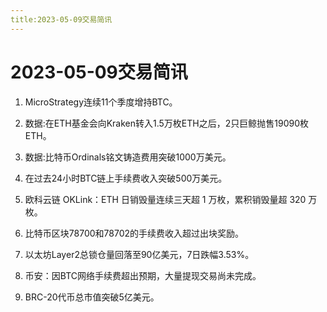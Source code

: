 ```yaml
---
title:2023-05-09交易简讯
---
```


# 2023-05-09交易简讯

1. MicroStrategy连续11个季度增持BTC。

2. 数据:在ETH基金会向Kraken转入1.5万枚ETH之后，2只巨鲸抛售19090枚ETH。

3. 数据:比特币Ordinals铭文铸造费用突破1000万美元。

4. 在过去24小时BTC链上手续费收入突破500万美元。

5. 欧科云链 OKLink：ETH 日销毁量连续三天超 1 万枚，累积销毁量超 320 万枚。

6. 比特币区块78700和78702的手续费收入超过出块奖励。

7. 以太坊Layer2总锁仓量回落至90亿美元，7日跌幅3.53%。

8. 币安：因BTC网络手续费超出预期，大量提现交易尚未完成。

9. BRC-20代币总市值突破5亿美元。



